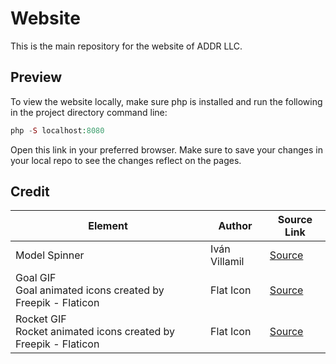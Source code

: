 # Website
This is the main repository for the website of ADDR LLC. 

## Preview 
To view the website locally, make sure php is installed and run the following in the project directory command line: <br>
```php
php -S localhost:8080
```
Open this link in your preferred browser. Make sure to save your changes in your local repo to see the changes reflect on the pages.


## Credit 
| Element | Author       | Source Link                                                                 |
|---------|--------------|-----------------------------------------------------------------------------|
| Model Spinner | Iván Villamil | [Source](https://www.sliderrevolution.com/resources/css-loaders/) |
| Goal GIF<br>Goal animated icons created by Freepik - Flaticon | Flat Icon | [Source](https://www.flaticon.com/free-animated-icons/goal) |
| Rocket GIF<br>Rocket animated icons created by Freepik - Flaticon | Flat Icon | [Source](https://www.flaticon.com/free-animated-icons/rocket) |